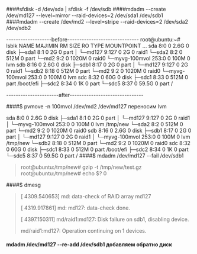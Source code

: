 
####sfdisk -d /dev/sda | sfdisk -f /dev/sdb
####mdadm --create /dev/md127 --level=mirror --raid-devices=2 /dev/sda1 /dev/sdb1
####mdadm --create /dev/md2 --level=stripe --raid-devices=2 /dev/sda2 /dev/sdb2

-------------------before------------------------------
root@ubuntu:~# lsblk
NAME               MAJ:MIN RM  SIZE RO TYPE  MOUNTPOINT
...
sda                  8:0    0  2.6G  0 disk
├─sda1               8:1    0    2G  0 part
│ └─md127            9:127  0    2G  0 raid1
└─sda2               8:2    0  512M  0 part
  └─md2              9:2    0 1020M  0 raid0
    └─myvg-100mvol 253:0    0  100M  0 lvm
sdb                  8:16   0  2.6G  0 disk
├─sdb1               8:17   0    2G  0 part
│ └─md127            9:127  0    2G  0 raid1
└─sdb2               8:18   0  512M  0 part
  └─md2              9:2    0 1020M  0 raid0
    └─myvg-100mvol 253:0    0  100M  0 lvm
sdc                  8:32   0   60G  0 disk
├─sdc1               8:33   0  512M  0 part  /boot/efi
├─sdc2               8:34   0    1K  0 part
└─sdc5               8:37   0 59.5G  0 part  /


----------------------after-------------------------------

####$ pvmove -n 100mvol /dev/md2 /dev/md127   переносим lvm 

sda                  8:0    0  2.6G  0 disk
├─sda1               8:1    0    2G  0 part
│ └─md127            9:127  0    2G  0 raid1
│   └─myvg-100mvol 253:0    0  100M  0 lvm   /tmp/new
└─sda2               8:2    0  512M  0 part
  └─md2              9:2    0 1020M  0 raid0
sdb                  8:16   0  2.6G  0 disk
├─sdb1               8:17   0    2G  0 part
│ └─md127            9:127  0    2G  0 raid1
│   └─myvg-100mvol 253:0    0  100M  0 lvm   /tmp/new
└─sdb2               8:18   0  512M  0 part
  └─md2              9:2    0 1020M  0 raid0
sdc                  8:32   0   60G  0 disk
├─sdc1               8:33   0  512M  0 part  /boot/efi
├─sdc2               8:34   0    1K  0 part
└─sdc5               8:37   0 59.5G  0 part  /
####$ mdadm /dev/md127 --fail /dev/sdb1
>  root@ubuntu:/tmp/new# gzip -t /tmp/new/test.gz
  root@ubuntu:/tmp/new# echo $?
  0

####$ dmesg
>[ 4309.540653] md: data-check of RAID array md127
> 
> [ 4319.917861] md: md127: data-check done.
> 
> [ 4397.150311] md/raid1:md127: Disk failure on sdb1, disabling device.
> 
>  md/raid1:md127: Operation continuing on 1 devices.

#### mdadm /dev/md127 --re-add /dev/sdb1  добавляем обратно диск 
